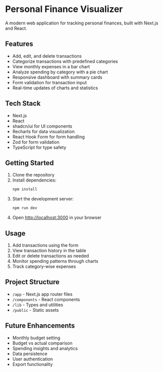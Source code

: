 # Personal Finance Visualizer

A modern web application for tracking personal finances, built with Next.js and React.

## Features

- Add, edit, and delete transactions
- Categorize transactions with predefined categories
- View monthly expenses in a bar chart
- Analyze spending by category with a pie chart
- Responsive dashboard with summary cards
- Form validation for transaction input
- Real-time updates of charts and statistics

## Tech Stack

- Next.js
- React
- shadcn/ui for UI components
- Recharts for data visualization
- React Hook Form for form handling
- Zod for form validation
- TypeScript for type safety

## Getting Started

1. Clone the repository
2. Install dependencies:
   ```bash
   npm install
   ```
3. Start the development server:
   ```bash
   npm run dev
   ```
4. Open [http://localhost:3000](http://localhost:3000) in your browser

## Usage

1. Add transactions using the form
2. View transaction history in the table
3. Edit or delete transactions as needed
4. Monitor spending patterns through charts
5. Track category-wise expenses

## Project Structure

- `/app` - Next.js app router files
- `/components` - React components
- `/lib` - Types and utilities
- `/public` - Static assets

## Future Enhancements

- Monthly budget setting
- Budget vs actual comparison
- Spending insights and analytics
- Data persistence
- User authentication
- Export functionality